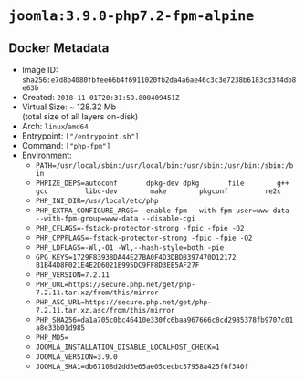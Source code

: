 # `joomla:3.9.0-php7.2-fpm-alpine`

## Docker Metadata

- Image ID: `sha256:e7d8b4080fbfee66b4f6911020fb2da4a6ae46c3c3e7238b6183cd3f4db8e63b`
- Created: `2018-11-01T20:31:59.800409451Z`
- Virtual Size: ~ 128.32 Mb  
  (total size of all layers on-disk)
- Arch: `linux`/`amd64`
- Entrypoint: `["/entrypoint.sh"]`
- Command: `["php-fpm"]`
- Environment:
  - `PATH=/usr/local/sbin:/usr/local/bin:/usr/sbin:/usr/bin:/sbin:/bin`
  - `PHPIZE_DEPS=autoconf 		dpkg-dev dpkg 		file 		g++ 		gcc 		libc-dev 		make 		pkgconf 		re2c`
  - `PHP_INI_DIR=/usr/local/etc/php`
  - `PHP_EXTRA_CONFIGURE_ARGS=--enable-fpm --with-fpm-user=www-data --with-fpm-group=www-data --disable-cgi`
  - `PHP_CFLAGS=-fstack-protector-strong -fpic -fpie -O2`
  - `PHP_CPPFLAGS=-fstack-protector-strong -fpic -fpie -O2`
  - `PHP_LDFLAGS=-Wl,-O1 -Wl,--hash-style=both -pie`
  - `GPG_KEYS=1729F83938DA44E27BA0F4D3DBDB397470D12172 B1B44D8F021E4E2D6021E995DC9FF8D3EE5AF27F`
  - `PHP_VERSION=7.2.11`
  - `PHP_URL=https://secure.php.net/get/php-7.2.11.tar.xz/from/this/mirror`
  - `PHP_ASC_URL=https://secure.php.net/get/php-7.2.11.tar.xz.asc/from/this/mirror`
  - `PHP_SHA256=da1a705c0bc46410e330fc6baa967666c8cd2985378fb9707c01a8e33b01d985`
  - `PHP_MD5=`
  - `JOOMLA_INSTALLATION_DISABLE_LOCALHOST_CHECK=1`
  - `JOOMLA_VERSION=3.9.0`
  - `JOOMLA_SHA1=db67108d2dd3e65ae05cecbc57958a425f6f340f`
